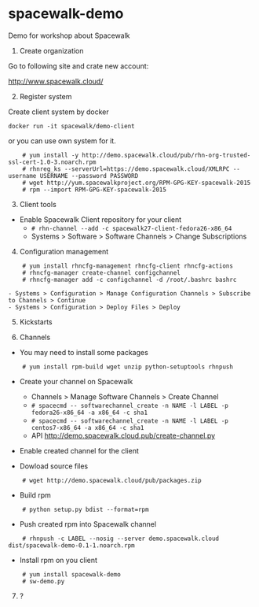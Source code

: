 # spacewalk-demo

Demo for workshop about Spacewalk

1. Create organization

Go to following site and crate new account:

http://www.spacewalk.cloud/


2. Register system

Create client system by docker

```
docker run -it spacewalk/demo-client
```

or you can use own system for it.

```
    # yum install -y http://demo.spacewalk.cloud/pub/rhn-org-trusted-ssl-cert-1.0-3.noarch.rpm
    # rhnreg_ks --serverUrl=https://demo.spacewalk.cloud/XMLRPC --username USERNAME --password PASSWORD
    # wget http://yum.spacewalkproject.org/RPM-GPG-KEY-spacewalk-2015
    # rpm --import RPM-GPG-KEY-spacewalk-2015
```


3. Client tools

 - Enable Spacewalk Client repository for your client
    - `# rhn-channel --add -c spacewalk27-client-fedora26-x86_64`
    - Systems > Software > Software Channels > Change Subscriptions


4. Configuration management

```
    # yum install rhncfg-management rhncfg-client rhncfg-actions
    # rhncfg-manager create-channel configchannel
    # rhncfg-manager add -c configchannel -d /root/.bashrc bashrc
```
    - Systems > Configuration > Manage Configuration Channels > Subscribe to Channels > Continue
    - Systems > Configuration > Deploy Files > Deploy


5. Kickstarts


6. Channels

 * You may need to install some packages

```
    # yum install rpm-build wget unzip python-setuptools rhnpush
```

 * Create your channel on Spacewalk

    - Channels > Manage Software Channels > Create Channel
    - `# spacecmd -- softwarechannel_create -n NAME -l LABEL -p fedora26-x86_64 -a x86_64 -c sha1`
    - `# spacecmd -- softwarechannel_create -n NAME -l LABEL -p centos7-x86_64 -a x86_64 -c sha1`
    - API http://demo.spacewalk.cloud.pub/create-channel.py

 * Enable created channel for the client

 * Dowload source files

```
    # wget http://demo.spacewalk.cloud/pub/packages.zip
```

 * Build rpm

```
    # python setup.py bdist --format=rpm
```

 * Push created rpm into Spacewalk channel

```
    # rhnpush -c LABEL --nosig --server demo.spacewalk.cloud dist/spacewalk-demo-0.1-1.noarch.rpm
```

 * Install rpm on you client

```
    # yum install spacewalk-demo
    # sw-demo.py
```

7. ?
